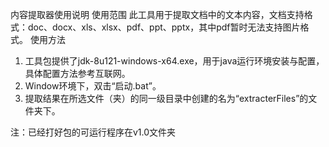 内容提取器使用说明
使用范围
此工具用于提取文档中的文本内容，文档支持格式：doc、docx、xls、xlsx、pdf、ppt、pptx，其中pdf暂时无法支持图片格式。
使用方法
1.	工具包提供了jdk-8u121-windows-x64.exe，用于java运行环境安装与配置，具体配置方法参考互联网。
2.	Window环境下，双击“启动.bat”。
4.	提取结果在所选文件（夹）的同一级目录中创建的名为“extracterFiles”的文件夹下。

注：已经打好包的可运行程序在v1.0文件夹
